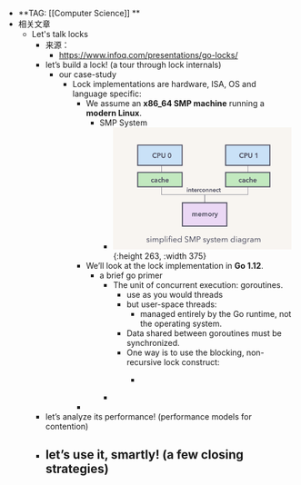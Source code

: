 - **TAG: [[Computer Science]] **
- 相关文章
	- Let's talk locks
		- 来源：
			- https://www.infoq.com/presentations/go-locks/
		- let’s build a lock! (a tour through lock internals)
			- our case-study
				- Lock implementations are hardware, ISA, OS and language specific:
					- We assume an **x86_64 SMP machine** running a **modern Linux**.
						- SMP System
							- ![image.png](../assets/image_1683719235930_0.png){:height 263, :width 375}
					- We’ll look at the lock implementation in **Go 1.12**.
						- a brief go primer
							- The unit of concurrent execution: goroutines.
								- use as you would threads
								- but user-space threads:
									- managed entirely by the Go runtime, not the operating system.
								- Data shared between goroutines must be synchronized.
								- One way is to use the blocking, non-recursive lock construct:
									- ```
									  ```
							-
					-
		- let’s analyze its performance! (performance models for contention)
		- let’s use it, smartly! (a few closing strategies)
			-